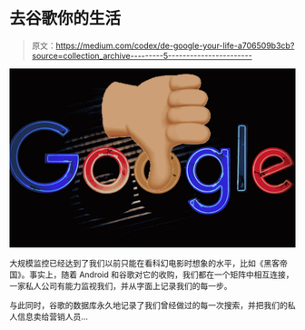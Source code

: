# 去谷歌你的生活

> 原文：<https://medium.com/codex/de-google-your-life-a706509b3cb?source=collection_archive---------5----------------------->

![](img/b16b1c8d25aa6f11b64e076a097fc83a.png)

大规模监控已经达到了我们以前只能在看科幻电影时想象的水平，比如《黑客帝国》。事实上，随着 Android 和谷歌对它的收购，我们都在一个矩阵中相互连接，一家私人公司有能力监视我们，并从字面上记录我们的每一步。

与此同时，谷歌的数据库永久地记录了我们曾经做过的每一次搜索，并把我们的私人信息卖给营销人员…